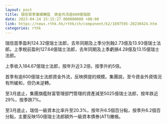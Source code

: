 ```yaml
---
layout: post
title: 瑞信首季業績轉盈　資金外流逾600億瑞郎
date: 2023-04-24 15:15:27.000000000 +08:00
link: https://news.rthk.hk/rthk/ch/component/k2/1697595-20230424.htm
categories: rthk
---
```


瑞信首季盈利124.32億瑞士法郎，去年同期及上季分別蝕2.73億及13.93億瑞士法郎。上季稅前盈利127.64億瑞士法郎，去年同期及上季虧損4.28億及13.15億瑞士法郎。

上季收入184.67億瑞士法郎，按年升近3.2倍，按季升約5倍。

首季有逾600億瑞士法郎資金外流，反映擠提的規模。集團說，至今資金外資情況有所緩和，但仍未逆轉。

至3月底止，集團旗艦財富管理部門管理的資產減至5025億瑞士法郎，按年跌近29%，按季跌7%。

至3月底止，瑞信一級資本比率升至20.3%，按年升6.5個百分點，按季升6.2個百分點，主要反映150億瑞士法郎額外一級資本債券(AT1)撇帳。
